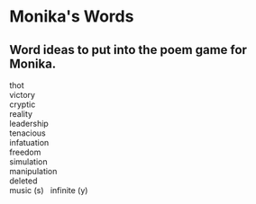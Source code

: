 # Monika's Words
## Word ideas to put into the poem game for Monika. 
thot  
victory  
cryptic  
reality  
leadership  
tenacious  
infatuation  
freedom  
simulation  
manipulation  
deleted  
music (s)   
infinite (y)  

